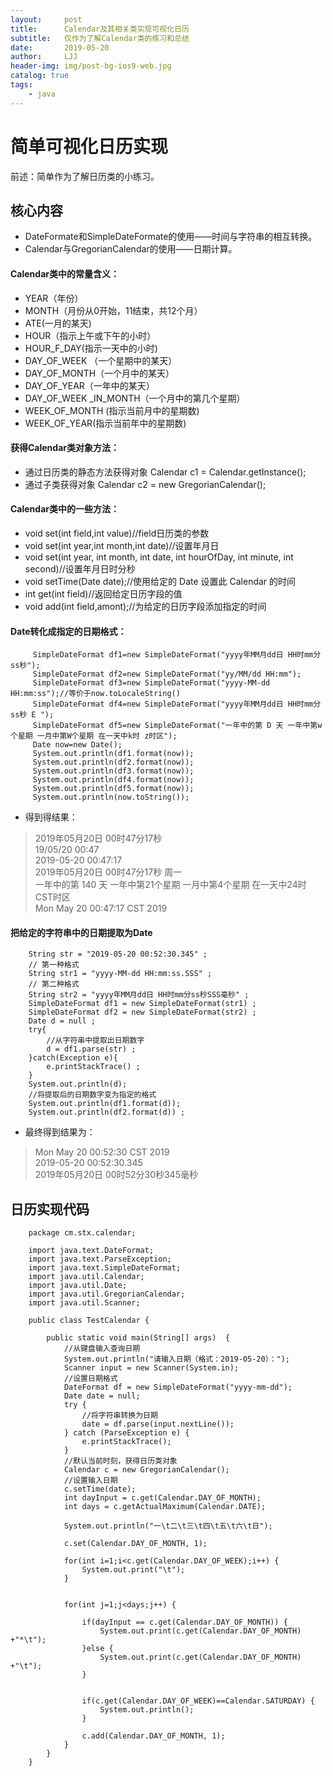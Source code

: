 ```yaml
---
layout:     post
title:      Calendar及其相关类实现可视化日历
subtitle:   仅作为了解Calendar类的练习和总结
date:       2019-05-20
author:     LJJ
header-img: img/post-bg-ios9-web.jpg
catalog: true
tags:
    - java
---
```


# 简单可视化日历实现
前述：简单作为了解日历类的小练习。
## 核心内容
- DateFormate和SimpleDateFormate的使用——时间与字符串的相互转换。
- Calendar与GregorianCalendar的使用——日期计算。

#### Calendar类中的常量含义：
- YEAR（年份） 
- MONTH（月份从0开始，11结束，共12个月）
- ATE(一月的某天) 
- HOUR（指示上午或下午的小时）
- HOUR_F_DAY(指示一天中的小时) 
- DAY_OF_WEEK （一个星期中的某天）
- DAY_OF_MONTH（一个月中的某天）
- DAY_OF_YEAR（一年中的某天）
- DAY_OF_WEEK _IN_MONTH（一个月中的第几个星期）
- WEEK_OF_MONTH  (指示当前月中的星期数) 
- WEEK_OF_YEAR(指示当前年中的星期数)

#### 获得Calendar类对象方法：
- 通过日历类的静态方法获得对象
  Calendar  c1 = Calendar.getInstance();
- 通过子类获得对象
  Calendar c2 = new GregorianCalendar();
#### Calendar类中的一些方法：
- void set(int field,int value)//field日历类的参数
- void set(int year,int month,int date)//设置年月日
- void set(int year, int month, int date, int hourOfDay, int minute, int second)//设置年月日时分秒
- void setTime(Date date);//使用给定的 Date 设置此 Calendar 的时间
- int  get(int field)//返回给定日历字段的值
- void add(int field,amont);//为给定的日历字段添加指定的时间
#### Date转化成指定的日期格式：
         SimpleDateFormat df1=new SimpleDateFormat("yyyy年MM月dd日 HH时mm分ss秒");
         SimpleDateFormat df2=new SimpleDateFormat("yy/MM/dd HH:mm"); 
         SimpleDateFormat df3=new SimpleDateFormat("yyyy-MM-dd HH:mm:ss");//等价于now.toLocaleString()
         SimpleDateFormat df4=new SimpleDateFormat("yyyy年MM月dd日 HH时mm分ss秒 E ");
         SimpleDateFormat df5=new SimpleDateFormat("一年中的第 D 天 一年中第w个星期 一月中第W个星期 在一天中k时 z时区");
         Date now=new Date();
         System.out.println(df1.format(now));
         System.out.println(df2.format(now));
         System.out.println(df3.format(now));
         System.out.println(df4.format(now));
         System.out.println(df5.format(now));
         System.out.println(now.toString());
- 得到得结果：
>2019年05月20日 00时47分17秒  
19/05/20 00:47  
2019-05-20 00:47:17  
2019年05月20日 00时47分17秒 周一   
一年中的第 140 天 一年中第21个星期 一月中第4个星期 在一天中24时 CST时区  
Mon May 20 00:47:17 CST 2019

#### 把给定的字符串中的日期提取为Date
        String str = "2019-05-20 00:52:30.345" ;  
        // 第一种格式
        String str1 = "yyyy-MM-dd HH:mm:ss.SSS" ;  
        // 第二种格式
        String str2 = "yyyy年MM月dd日 HH时mm分ss秒SSS毫秒" ;  
        SimpleDateFormat df1 = new SimpleDateFormat(str1) ;         
        SimpleDateFormat df2 = new SimpleDateFormat(str2) ;        
        Date d = null ;  
        try{  
        	//从字符串中提取出日期数字
            d = df1.parse(str) ;   
        }catch(Exception e){            
            e.printStackTrace() ;       
        }  
        System.out.println(d);
        //将提取后的日期数字变为指定的格式
        System.out.println(df1.format(d));
        System.out.println(df2.format(d)) ; 

- 最终得到结果为：
> Mon May 20 00:52:30 CST 2019  
2019-05-20 00:52:30.345  
2019年05月20日 00时52分30秒345毫秒


## 日历实现代码

        package cm.stx.calendar;
        
        import java.text.DateFormat;
        import java.text.ParseException;
        import java.text.SimpleDateFormat;
        import java.util.Calendar;
        import java.util.Date;
        import java.util.GregorianCalendar;
        import java.util.Scanner;
        
        public class TestCalendar {
        
        	public static void main(String[] args)  {
        		//从键盘输入查询日期		
        		System.out.println("请输入日期（格式：2019-05-20）：");
        		Scanner input = new Scanner(System.in);
        		//设置日期格式
        		DateFormat df = new SimpleDateFormat("yyyy-mm-dd");
        		Date date = null;
        		try {
        		    //将字符串转换为日期
        			date = df.parse(input.nextLine());
        		} catch (ParseException e) {
        			e.printStackTrace();
        		}
        		//默认当前时刻，获得日历类对象
        		Calendar c = new GregorianCalendar();
        		//设置输入日期
        		c.setTime(date);
        		int dayInput = c.get(Calendar.DAY_OF_MONTH);
        		int days = c.getActualMaximum(Calendar.DATE);
        		
        		System.out.println("一\t二\t三\t四\t五\t六\t日");
        		
        		c.set(Calendar.DAY_OF_MONTH, 1);
        		
        		for(int i=1;i<c.get(Calendar.DAY_OF_WEEK);i++) {
        			System.out.print("\t");
        		}
        	    
        		
        		for(int j=1;j<days;j++) {
        			
        			if(dayInput == c.get(Calendar.DAY_OF_MONTH)) {
        				System.out.print(c.get(Calendar.DAY_OF_MONTH) +"*\t");
        			}else {
        				System.out.print(c.get(Calendar.DAY_OF_MONTH) +"\t");
        			}
        			
        			
        			if(c.get(Calendar.DAY_OF_WEEK)==Calendar.SATURDAY) {
        				System.out.println();
        			}
        			
        			c.add(Calendar.DAY_OF_MONTH, 1);
        		}
        	}
        }
